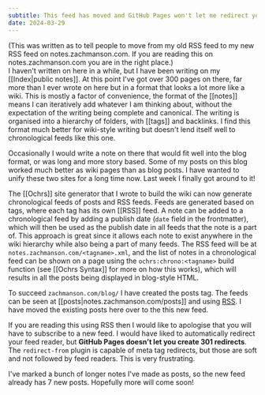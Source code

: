 ```yaml
---
subtitle: This feed has moved and GitHub Pages won't let me redirect you automatically.
date: 2024-03-29
---
```

(This was written as to tell people to move from my old RSS feed to my new RSS feed on notes.zachmanson.com.  If you are reading this on notes.zachmanson.com you are in the right place.)  
I haven't written on here in a while, but I have been writing on my [[Index|public notes]]. At this point I've got over 300 pages on there, far more than I ever wrote on here but in a format that looks a lot more like a wiki. This is mostly a factor of convenience, the format of the [[notes]] means I can iteratively add whatever I am thinking about, without the expectation of the writing being complete and canonical. The writing is organised into a hierarchy of folders, with [[tags]] and backlinks. I find this format much better for wiki-style writing but doesn't lend itself well to chronological feeds like this one.

Occasionally I would write a note on there that would fit well into the blog format, or was long and more story based. Some of my posts on this blog worked much better as wiki pages than as blog posts. I have wanted to unify these two sites for a long time now. Last week I finally got around to it!

The [[Ochrs]] site generator that I wrote to build the wiki can now generate chronological feeds of posts and RSS feeds. Feeds are generated based on tags, where each tag has its own [[RSS]] feed. A note can be added to a chronological feed by adding a publish date (`date` field in the frontmatter), which will then be used as the publish date in all feeds that the note is a part of. This approach is great since it allows each note to exist anywhere in the wiki hierarchy while also being a part of many feeds. The RSS feed will be at `notes.zachmanson.com/<tagname>.xml`, and the list of notes in a chronological feed can be shown on a page using the `ochrs:chrono:<tagname>` build function (see [[Ochrs Syntax]] for more on how this works), which will results in all the posts being displayed in blog-style HTML.

To succeed `zachmanson.com/blog/` I have created the posts tag. The feeds can be seen at [[posts|notes.zachmanson.com/posts]] and using [RSS](/posts.xml). I have moved the existing posts here over to the this new feed.

If you are reading this using RSS then I would like to apologise that you will have to subscribe to a new feed. I would have liked to automatically redirect your feed reader, but **GitHub Pages doesn't let you create 301 redirects**. The `redirect-from` plugin is capable of meta tag redirects, but those are soft and not followed by feed readers. This is very frustrating.

I've marked a bunch of longer notes I've made as posts, so the new feed already has 7 new posts. Hopefully more will come soon!